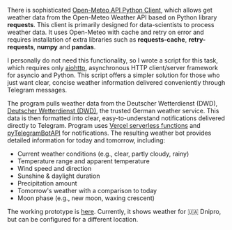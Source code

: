 There is sophisticated [Open-Meteo API Python Client](https://pypi.org/project/openmeteo-requests/), which allows get weather data from the Open-Meteo Weather API based on Python library **requests**. This client is primarily designed for data-scientists to process weather data. It uses Open-Meteo with cache and retry on error and requires installation of extra libraries such as **requests-cache**, **retry-requests**, **numpy** and **pandas**.

I personally do not need this functionality, so I wrote a script for this task, which requires only [aiohttp](https://pypi.org/project/aiohttp/), asynchronous HTTP client/server framework for asyncio and Python. This script offers a simpler solution for those who just want clear, concise weather information delivered conveniently through Telegram messages.

The program pulls weather data from the Deutscher Wetterdienst (DWD), [Deutscher Wetterdienst (DWD)](https://www.dwd.de), the trusted German weather service. This data is then formatted into clear, easy-to-understand notifications delivered directly to Telegram. Program uses [Vercel serverless functions](https://vercel.com/docs/functions/runtimes/python) and [pyTelegramBotAPI](https://pypi.org/project/pyTelegramBotAPI/) for notifications. The resulting weather bot provides detailed information for today and tomorrow, including:

- Current weather conditions (e.g., clear, partly cloudy, rainy)
- Temperature range and apparent temperature
- Wind speed and direction
- Sunshine & daylight duration
- Precipitation amount
- Tomorrow's weather with a comparison to today
- Moon phase (e.g., new moon, waxing crescent)

The working prototype is [here](https://t.me/slw287r_bot). Currently, it shows weather for 🇺🇦 Dnipro, but can be configured for a different location.
